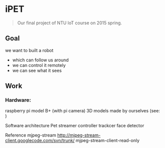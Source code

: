 # iPET 
> Our final project of NTU IoT course on 2015 spring.

## Goal
we want to built a robot
- which can follow us around
- we can control it remotely
- we can see what it sees

## Work
### Hardware:
  raspberry pi model B+ (with pi camera)
  3D models made by ourselves (see:  )

Software architecture
  Pet
    streamer
    controller
    trackcer
      face detector

  
Reference
  mjpeg-stream
  http://mjpeg-stream-client.googlecode.com/svn/trunk/ mjpeg-stream-client-read-only
  
